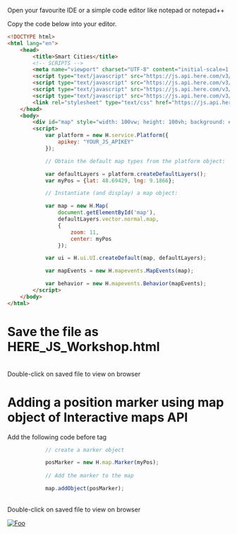 
Open your favourite IDE or a simple code editor like notepad or notepad++

Copy the code below into your editor.

``` html
<!DOCTYPE html>
<html lang="en">
    <head>
        <title>Smart Cities</title>
        <!-- SCRIPTS -->
        <meta name="viewport" charset="UTF-8" content="initial-scale=1.0, width=device-width" />
        <script type="text/javascript" src="https://js.api.here.com/v3/3.1/mapsjs-core.js"></script>
        <script type="text/javascript" src="https://js.api.here.com/v3/3.1/mapsjs-service.js"></script>
        <script type="text/javascript" src="https://js.api.here.com/v3/3.1/mapsjs-ui.js"></script>
        <script type="text/javascript" src="https://js.api.here.com/v3/3.1/mapsjs-mapevents.js"></script>
        <link rel="stylesheet" type="text/css" href="https://js.api.here.com/v3/3.1/mapsjs-ui.css"/> 
    </head>
    <body>
        <div id="map" style="width: 100vw; height: 100vh; background: #39B6B3;" ></div> 
        <script>
            var platform = new H.service.Platform({
                apikey: "YOUR_JS_APIKEY"
            });

            // Obtain the default map types from the platform object:

            var defaultLayers = platform.createDefaultLayers();
            var myPos = {lat: 48.69429, lng: 9.1866};

            // Instantiate (and display) a map object:

            var map = new H.Map(
                document.getElementById('map'),
                defaultLayers.vector.normal.map,
                {
                    zoom: 11,
                    center: myPos
                });

            var ui = H.ui.UI.createDefault(map, defaultLayers);

            var mapEvents = new H.mapevents.MapEvents(map);

            var behavior = new H.mapevents.Behavior(mapEvents);
        </script>
    </body>
</html>
```
# Save the file as HERE_JS_Workshop.html

</br> Double-click on saved file to view on browser

# Adding a position marker using map object of Interactive maps API
Add the following code before </script> tag

```javascript
            // create a marker object 

            posMarker = new H.map.Marker(myPos);
            
            // Add the marker to the map 

            map.addObject(posMarker);
```
</br> Double-click on saved file to view on browser

[![Foo](https://github.com/kuberaspeaking/HERE-JS-workshop/blob/master/img/s2.png)](https://github.com/kuberaspeaking/HERE-JS-workshop/blob/master/Step2.md) 


